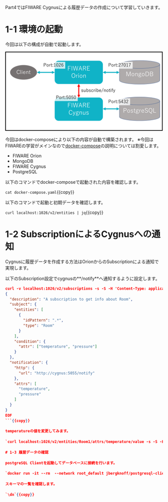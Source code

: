 Part4ではFIWARE Cygnusによる履歴データの作成について学習していきます。


# 1-1 環境の起動

今回は以下の構成が自動で起動します。

![全体構成図](./assets/4-1.png)


今回はdocker-composeにより以下の内容が自動で構築されます。
※今回はFIWAREの学習がメインなので[docker-compose](https://docs.docker.jp/compose/toc.html)の説明については割愛します。

* FIWARE Orion
* MongoDB
* FIWARE Cygnus
* PostgreSQL

以下のコマンドでdocker-composeで起動された内容を確認します。

`cat docker-compose.yaml`{{copy}}

以下のコマンドで起動と初期データを確認します。

`curl localhost:1026/v2/entities | jq`{{copy}}

# 1-2 SubscriptionによるCygnusへの通知

Cygnusに履歴データを作成する方法はOrionからのSubscriptionによる通知で実現します。

以下のSubscription設定でcygnusの**/notify**へ通知するように設定します。

```json
curl -v localhost:1026/v2/subscriptions -s -S -H 'Content-Type: application/json' -d @- <<EOF
{
  "description": "A subscription to get info about Room",
  "subject": {
    "entities": [
      {
        "idPattern": ".*",
        "type": "Room"
      }
    ],
    "condition": {
      "attr": ["temperature", "pressure"]
    }
  },
  "notification": {
    "http": {
      "url": "http://cygnus:5055/notify"
    },
    "attrs": [
      "temperature",
      "pressure"
    ]
  }
}
EOF
```{{copy}}

temperatureの値を変更してみます。

`curl localhost:1026/v2/entities/Room1/attrs/temperature/value -s -S -H 'Content-Type: text/plain' -X PUT -d 29.5`{{copy}}

# 1-3 履歴データの確認

postgreSQL Clientを起動してデータベースに接続を行います。

`docker run -it --rm  --network root_default jbergknoff/postgresql-client postgresql://postgres:password@postgres-db:5432/postgres`{{copy}}

スキーマの一覧を確認します。

`\dn`{{copy}}
